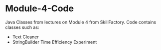 # Module-4-Code
Java Classes from lectures on Module 4 from SkillFactory.
Code contains classes such as:
- Text Cleaner
- StringBuilder Time Efficiency Experiment
